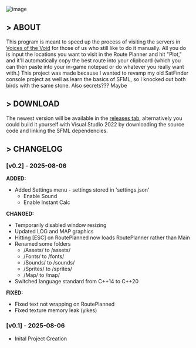 ![image](https://i.imgur.com/3oJh118.png)

## > ABOUT

This program is meant to speed up the process of visiting the servers in [Voices of the Void](https://mrdrnose.itch.io/votv) for those of us who still like to do it manually. All you do is input the locations you want to visit in the Route Planner and hit "Plot," and it'll automatically copy the best route into your clipboard (which you can then paste into your in-game notepad or do whatever you really want with.) This project was made because I wanted to revamp my old SatFinder console project as well as learn the basics of SFML, so I knocked out both birds with the same stone. Also secrets??? Maybe

## > DOWNLOAD

The newest version will be available in the [releases tab](https://github.com/Harbor811/SatFinder-2/releases), alternatively you could build it yourself with Visual Studio 2022 by downloading the source code and linking the SFML dependencies.

## > CHANGELOG

### [v0.2] - 2025-08-06

**ADDED:**

- Added Settings menu - settings stored in 'settings.json'
	- Enable Sound
	- Enable Instant Calc

**CHANGED:**

- Temporarily disabled window resizing
- Updated LOG and MAP graphics
- Hitting [ESC] on RoutePlanned now loads RoutePlanner rather than Main
- Renamed some folders
	- /Assets/ to /assets/
	- /Fonts/ to /fonts/
	- /Sounds/ to /sounds/
	- /Sprites/ to /sprites/
	- /Map/ to /map/
- Switched language standard from C\+\+14 to C\+\+20
	
**FIXED:**

- Fixed text not wrapping on RoutePlanned
- Fixed texture memory leak (yikes)

### [v0.1] - 2025-08-06
- Inital Project Creation
